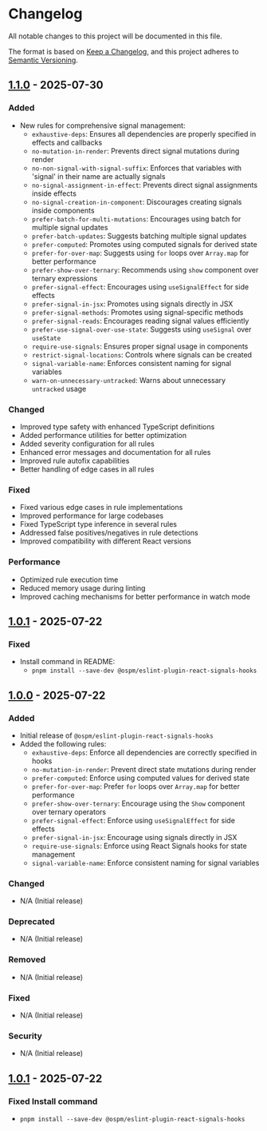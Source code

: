 # Changelog

All notable changes to this project will be documented in this file.

The format is based on [Keep a Changelog](https://keepachangelog.com/en/1.0.0/),
and this project adheres to [Semantic Versioning](https://semver.org/spec/v2.0.0.html).

## [1.1.0] - 2025-07-30

### Added

- New rules for comprehensive signal management:
  - `exhaustive-deps`: Ensures all dependencies are properly specified in effects and callbacks
  - `no-mutation-in-render`: Prevents direct signal mutations during render
  - `no-non-signal-with-signal-suffix`: Enforces that variables with 'signal' in their name are actually signals
  - `no-signal-assignment-in-effect`: Prevents direct signal assignments inside effects
  - `no-signal-creation-in-component`: Discourages creating signals inside components
  - `prefer-batch-for-multi-mutations`: Encourages using batch for multiple signal updates
  - `prefer-batch-updates`: Suggests batching multiple signal updates
  - `prefer-computed`: Promotes using computed signals for derived state
  - `prefer-for-over-map`: Suggests using `for` loops over `Array.map` for better performance
  - `prefer-show-over-ternary`: Recommends using `show` component over ternary expressions
  - `prefer-signal-effect`: Encourages using `useSignalEffect` for side effects
  - `prefer-signal-in-jsx`: Promotes using signals directly in JSX
  - `prefer-signal-methods`: Promotes using signal-specific methods
  - `prefer-signal-reads`: Encourages reading signal values efficiently
  - `prefer-use-signal-over-use-state`: Suggests using `useSignal` over `useState`
  - `require-use-signals`: Ensures proper signal usage in components
  - `restrict-signal-locations`: Controls where signals can be created
  - `signal-variable-name`: Enforces consistent naming for signal variables
  - `warn-on-unnecessary-untracked`: Warns about unnecessary `untracked` usage

### Changed

- Improved type safety with enhanced TypeScript definitions
- Added performance utilities for better optimization
- Added severity configuration for all rules
- Enhanced error messages and documentation for all rules
- Improved rule autofix capabilities
- Better handling of edge cases in all rules

### Fixed

- Fixed various edge cases in rule implementations
- Improved performance for large codebases
- Fixed TypeScript type inference in several rules
- Addressed false positives/negatives in rule detections
- Improved compatibility with different React versions

### Performance

- Optimized rule execution time
- Reduced memory usage during linting
- Improved caching mechanisms for better performance in watch mode

[1.1.0]: https://github.com/ospm-app/eslint-plugin-react-signals-hooks/releases/tag/v1.1.0

## [1.0.1] - 2025-07-22

### Fixed

- Install command in README:
  - `pnpm install --save-dev @ospm/eslint-plugin-react-signals-hooks`

[1.0.1]: https://github.com/ospm-app/eslint-plugin-react-signals-hooks/releases/tag/v1.0.1

## [1.0.0] - 2025-07-22

### Added

- Initial release of `@ospm/eslint-plugin-react-signals-hooks`
- Added the following rules:
  - `exhaustive-deps`: Enforce all dependencies are correctly specified in hooks
  - `no-mutation-in-render`: Prevent direct state mutations during render
  - `prefer-computed`: Enforce using computed values for derived state
  - `prefer-for-over-map`: Prefer `for` loops over `Array.map` for better performance
  - `prefer-show-over-ternary`: Encourage using the `Show` component over ternary operators
  - `prefer-signal-effect`: Enforce using `useSignalEffect` for side effects
  - `prefer-signal-in-jsx`: Encourage using signals directly in JSX
  - `require-use-signals`: Enforce using React Signals hooks for state management
  - `signal-variable-name`: Enforce consistent naming for signal variables

### Changed

- N/A (Initial release)

### Deprecated

- N/A (Initial release)

### Removed

- N/A (Initial release)

### Fixed

- N/A (Initial release)

### Security

- N/A (Initial release)

[1.0.0]: https://github.com/ospm-app/eslint-plugin-react-signals-hooks/releases/tag/v1.0.0

## [1.0.1] - 2025-07-22

### Fixed Install command

- `pnpm install --save-dev @ospm/eslint-plugin-react-signals-hooks`

